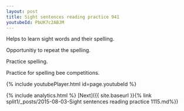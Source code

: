 ```yaml
---
layout: post
title: Sight sentences reading practice 941
youtubeId: PbUK7c2ABJM
---
```

 
 
Helps to learn sight words and their spelling.

Opportunitiy to repeat the spelling. 

Practice spelling. 
 
Practice for spelling bee competitions. 
 
{% include youtubePlayer.html id=page.youtubeId %}
 
 
{% include analytics.html %} 
[Next]({{ site.baseurl }}{% link  split1/_posts/2015-08-03-Sight sentences reading practice 1115.md%})
 
